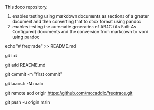 This doco repository:

1. enables testing using markdown documents as sections of a greater document and then converting that to docx format using pandoc
2. enables testing the automatic generation of ABAC (As Built As Configured) documents and the conversion from markdown to word using pandoc


echo "# freqtrade" >> README.md

git init

git add README.md

git commit -m "first commit"

git branch -M main

git remote add origin https://github.com/mdcaddic/freqtrade.git

git push -u origin main
